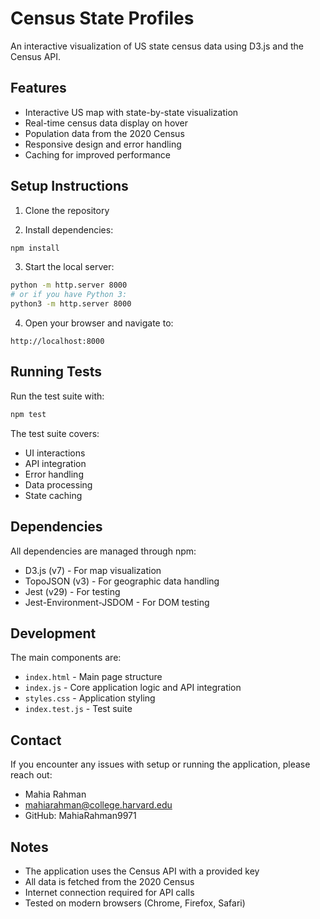 # Census State Profiles

An interactive visualization of US state census data using D3.js and the Census API.

## Features
- Interactive US map with state-by-state visualization
- Real-time census data display on hover
- Population data from the 2020 Census
- Responsive design and error handling
- Caching for improved performance

## Setup Instructions

1. Clone the repository

2. Install dependencies:
```bash
npm install
```

3. Start the local server:
```bash
python -m http.server 8000
# or if you have Python 3:
python3 -m http.server 8000
```

4. Open your browser and navigate to:
```
http://localhost:8000
```

## Running Tests
Run the test suite with:
```bash
npm test
```

The test suite covers:
- UI interactions
- API integration
- Error handling
- Data processing
- State caching

## Dependencies
All dependencies are managed through npm:
- D3.js (v7) - For map visualization
- TopoJSON (v3) - For geographic data handling
- Jest (v29) - For testing
- Jest-Environment-JSDOM - For DOM testing

## Development
The main components are:
- `index.html` - Main page structure
- `index.js` - Core application logic and API integration
- `styles.css` - Application styling
- `index.test.js` - Test suite

## Contact
If you encounter any issues with setup or running the application, please reach out:
- Mahia Rahman
- mahiarahman@college.harvard.edu
- GitHub: MahiaRahman9971

## Notes
- The application uses the Census API with a provided key
- All data is fetched from the 2020 Census
- Internet connection required for API calls
- Tested on modern browsers (Chrome, Firefox, Safari)
